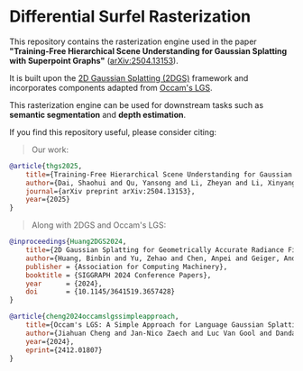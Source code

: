 # Differential Surfel Rasterization

This repository contains the rasterization engine used in the paper  
**"Training-Free Hierarchical Scene Understanding for Gaussian Splatting with Superpoint Graphs"** ([arXiv:2504.13153](https://arxiv.org/abs/2504.13153)).

It is built upon the [2D Gaussian Splatting (2DGS)](https://github.com/hbb1/2d-gaussian-splatting) framework and incorporates components adapted from [Occam's LGS](https://github.com/insait-institute/OccamLGS).

This rasterization engine can be used for downstream tasks such as **semantic segmentation** and **depth estimation**.

If you find this repository useful, please consider citing:

> Our work:

```BibTeX
@article{thgs2025,
    title={Training-Free Hierarchical Scene Understanding for Gaussian Splatting with Superpoint Graphs},
    author={Dai, Shaohui and Qu, Yansong and Li, Zheyan and Li, Xinyang and Zhang, Shengchuan and Cao, Liujuan},
    journal={arXiv preprint arXiv:2504.13153},
    year={2025}
}
```

> Along with 2DGS and Occam's LGS:

```BibTeX
@inproceedings{Huang2DGS2024,
    title={2D Gaussian Splatting for Geometrically Accurate Radiance Fields},
    author={Huang, Binbin and Yu, Zehao and Chen, Anpei and Geiger, Andreas and Gao, Shenghua},
    publisher = {Association for Computing Machinery},
    booktitle = {SIGGRAPH 2024 Conference Papers},
    year      = {2024},
    doi       = {10.1145/3641519.3657428}
}
```

```BibTeX
@article{cheng2024occamslgssimpleapproach,
    title={Occam's LGS: A Simple Approach for Language Gaussian Splatting}, 
    author={Jiahuan Cheng and Jan-Nico Zaech and Luc Van Gool and Danda Pani Paudel},
    year={2024},
    eprint={2412.01807}
}
```
